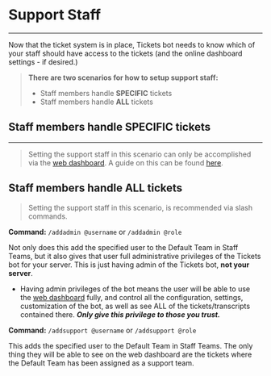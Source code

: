 # Support Staff
***

Now that the ticket system is in place, Tickets bot needs to know which of your staff should have access to the tickets (and the online dashboard settings - if desired.)

> **There are two scenarios for how to setup support staff:**
> - Staff members handle **SPECIFIC** tickets
> - Staff members handle **ALL** tickets


## Staff members handle SPECIFIC tickets
***
> Setting the support staff in this scenario can only be accomplished via the [web dashboard](https://dashboard.chaoskjell44.dev). A guide on this can be found [here](../dashboard/staff-teams.md).


## Staff members handle ALL tickets
> Setting the support staff in this scenario, is recommended via slash commands. 
<!-- A quick explanation of which to use, and why, can be found [here](../commands/add-admin-support.md). -->
**Command:** `/addadmin @username` or `/addadmin @role`

Not only does this add the specified user to the Default Team in Staff Teams, but it also gives that user full administrative privileges of the Tickets bot for your server. This is just having admin of the Tickets bot, **not your server**.
- Having admin privileges of the bot means the user will be able to use the [web dashboard](https://dashboard.chaoskjell44.dev) fully, and control all the configuration, settings, customization of the bot, as well as see ALL of the tickets/transcripts contained there. ***Only give this privilege to those you trust.***

**Command:** `/addsupport @username` or `/addsupport @role`
 
This adds the specified user to the Default Team in Staff Teams. The only thing they will be able to see on the web dashboard are the tickets where the Default Team has been assigned as a support team.
